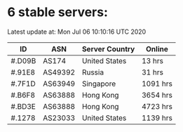 # 6 stable servers:

Latest update at: Mon Jul 06 10:10:16 UTC 2020

| ID | ASN | Server Country | Online |
| -- | --- | -------------- | ------ |
| #.D09B | AS174 | United States | 13 hrs |
| #.91E8 | AS49392 | Russia | 31 hrs |
| #.7F1D | AS63949 | Singapore | 1091 hrs |
| #.B6F8 | AS63888 | Hong Kong | 3654 hrs |
| #.BD3E | AS63888 | Hong Kong | 4723 hrs |
| #.1278 | AS23033 | United States | 1139 hrs |

